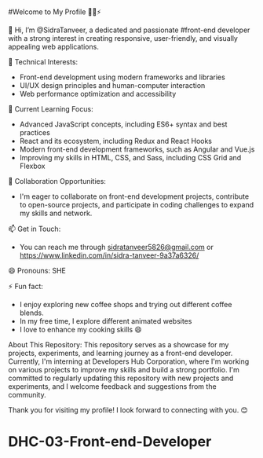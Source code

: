 
#Welcome to My Profile 👋💞️⚡

👋 Hi, I’m @SidraTanveer, a dedicated and passionate #front-end developer with a strong interest in creating responsive, user-friendly, and visually appealing web applications.

👀 Technical Interests:
- Front-end development using modern frameworks and libraries
- UI/UX design principles and human-computer interaction
- Web performance optimization and accessibility

🌱 Current Learning Focus:
- Advanced JavaScript concepts, including ES6+ syntax and best practices
- React and its ecosystem, including Redux and React Hooks
- Modern front-end development frameworks, such as Angular and Vue.js
- Improving my skills in HTML, CSS, and Sass, including CSS Grid and Flexbox

💞️ Collaboration Opportunities:
- I'm eager to collaborate on front-end development projects, contribute to open-source projects,
  and participate in coding challenges to expand my skills and network.
  
📫 Get in Touch:
- You can reach me through sidratanveer5826@gmail.com or https://www.linkedin.com/in/sidra-tanveer-9a37a6326/

😄 Pronouns: SHE

⚡ Fun fact:
- I enjoy exploring new coffee shops and trying out different coffee blends.
- In my free time, I explore different animated websites  
- I love to enhance my cooking skills 😄


About This Repository: 
This repository serves as a showcase for my projects, experiments, and learning journey as a front-end developer. Currently, I'm interning at Developers Hub Corporation, where I'm working on various projects to improve my skills and build a strong portfolio. I'm committed to regularly updating this repository with new projects and experiments, and I welcome feedback and suggestions from the community.

Thank you for visiting my profile! I look forward to connecting with you. 😊                                                                                                             

# DHC-03-Front-end-Developer
